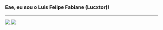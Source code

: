 ### Eae, eu sou o Luis Felipe Fabiane (Lucxtor)!
<hr>
<div>
  <a href="https://github.com/Lucxtor">
  <img height="180em" src="https://github-readme-stats.vercel.app/api?username=Lucxtor&show_icons=true&theme=dracula&include_all_commits=true&count_private=true"/>
  <img height="180em" src="https://github-readme-stats.vercel.app/api/top-langs/?username=Lucxtor&layout=compact&langs_count=7&theme=dracula"/>
</div>
<!--
**Lucxtor/Lucxtor** is a ✨ _special_ ✨ repository because its `README.md` (this file) appears on your GitHub profile.

Here are some ideas to get you started:

- 🔭 I’m currently working on ...
- 🌱 I’m currently learning ...
- 👯 I’m looking to collaborate on ...
- 🤔 I’m looking for help with ...
- 💬 Ask me about ...
- 📫 How to reach me: ...
- 😄 Pronouns: ...
- ⚡ Fun fact: ...
-->
![Snake animation](https://github.com/Lucxtor/Lucxtor/blob/output/github-contribution-grid-snake.svg)
